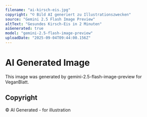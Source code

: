 ```yaml
---
filename: "ai-kirsch-eis.jpg"
copyright: "© Bild AI generiert zu Illustrationszwecken"
source: "Gemini 2.5 Flash Image Preview"
altText: "Gesundes Kirsch-Eis in 2 Minuten"
aiGenerated: true
model: "gemini-2.5-flash-image-preview"
uploadDate: "2025-09-04T09:44:00.156Z"
---
```


# AI Generated Image

This image was generated by gemini-2.5-flash-image-preview for VeganBlatt.

## Copyright
© AI Generated - for illustration

